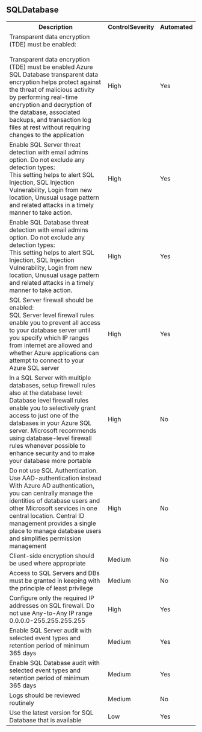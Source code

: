 ﻿<!DOCTYPE html PUBLIC "-//W3C//DTD XHTML 1.0 Strict//EN"  "http://www.w3.org/TR/xhtml1/DTD/xhtml1-strict.dtd">
<html xmlns="http://www.w3.org/1999/xhtml">
<head>

</head><body>
<H2>SQLDatabase</H2>
<table>
<colgroup><col/><col/><col/></colgroup>
<tr><th>Description</th><th>ControlSeverity</th><th>Automated</th></tr>
<tr><td>Transparent data encryption (TDE) must be enabled:<br /><br />Transparent data encryption (TDE) must be enabled	Azure SQL Database transparent data encryption helps protect against the threat of malicious activity by performing real-time encryption and decryption of the database, associated backups, and transaction log files at rest without requiring changes to the application</td><td>High</td><td>Yes</td></tr>
<tr><td>Enable SQL Server threat detection with email admins option. Do not exclude any detection types:<br />This setting helps to alert SQL Injection, SQL Injection Vulnerability, Login from new location, Unusual usage pattern and related attacks in a timely manner to take action.</td><td>High</td><td>Yes</td></tr>
<tr><td>Enable SQL Database threat detection with email admins option. Do not exclude any detection types:<br />This setting helps to alert SQL Injection, SQL Injection Vulnerability, Login from new location, Unusual usage pattern and related attacks in a timely manner to take action.</td><td>High</td><td>Yes</td></tr>
<tr><td>SQL Server firewall should be enabled:<br /> SQL Server level firewall rules enable you to prevent all access to your database server until you specify which IP ranges from internet are allowed and whether Azure applications can attempt to connect to your Azure SQL server </td><td>High</td><td>Yes</td></tr>
<tr><td>In a SQL Server with multiple databases, setup firewall rules also at the database level: <br />Database level firewall rules enable you to selectively grant access to just one of the databases in your Azure SQL server. Microsoft recommends using database-level firewall rules whenever possible to enhance security and to make your database more portable</td><td>High</td><td>No</td></tr>
<tr><td>Do not use SQL Authentication. Use AAD-authentication instead<br /> With Azure AD authentication, you can centrally manage the identities of database users and other Microsoft services in one central location. Central ID management provides a single place to manage database users and simplifies permission management </td><td>High</td><td>No</td></tr>
<tr><td>Client-side encryption should be used where appropriate</td><td>Medium</td><td>No</td></tr>
<tr><td>Access to SQL Servers and DBs must be granted in keeping with the principle of least privilege</td><td>Medium</td><td>No</td></tr>
<tr><td>Configure only the required IP addresses on SQL firewall. Do not use Any-to-Any IP range 0.0.0.0-255.255.255.255</td><td>High</td><td>Yes</td></tr>
<tr><td>Enable SQL Server audit with selected event types and retention period of minimum 365 days</td><td>Medium</td><td>Yes</td></tr>
<tr><td>Enable SQL Database audit with selected event types and retention period of minimum 365 days</td><td>Medium</td><td>Yes</td></tr>
<tr><td>Logs should be reviewed routinely</td><td>Medium</td><td>No</td></tr>
<tr><td>Use the latest version for SQL Database that is available</td><td>Low</td><td>Yes</td></tr>
</table>
</body></html>
